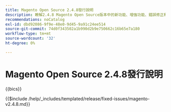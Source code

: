 ```yaml
---
title: Magento Open Source 2.4.8發行說明
description: 瞭解2.4.8 Magento Open Source版本中的新功能、增強功能、錯誤修正和已知問題。
recommendations: noCatalog
exl-id: dbd92086-9f9e-48e0-9d45-9a91c24ee514
source-git-commit: 74d0f343502a1b990d2b9e750662c16b65e7a180
workflow-type: tm+mt
source-wordcount: '32'
ht-degree: 0%

---
```



# Magento Open Source 2.4.8發行說明

{{bics}}

{{$include /help/_includes/templated/release/fixed-issues/magento-v2.4.8.md}}
